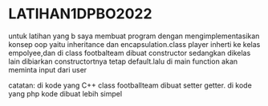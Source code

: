 # LATIHAN1DPBO2022

untuk latihan yang b saya membuat program dengan mengimplementasikan konsep oop yaitu inheritance dan encapsulation.class player inherti ke kelas empolyee,dan di class footbalteam dibuat constructor sedangkan dikelas lain dibiarkan constructortnya tetap default.lalu di main function akan meminta input dari user


catatan:
di kode yang C++ class footballteam dibuat setter getter.
di kode yang php kode dibuat lebih simpel
